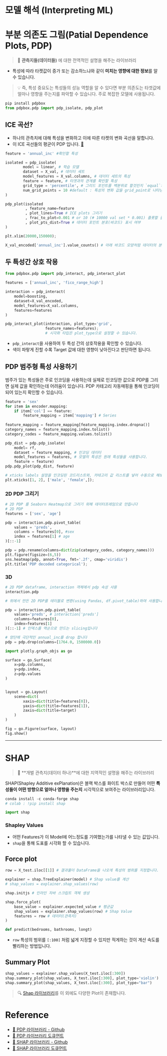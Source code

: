 # 모델 해석 (Interpreting ML)
# 부분 의존도 그림(Patial Dependence Plots, PDP)
> 📌 **관측지들(데이터들)** 에 대한 전역적인 설명을 해주는 라이브러리

- 특성에 따라 타켓값이 증가 또는 감소하느냐와 같이 **미치는 영향에 대한 정보**를 알 수 있습니다.


> 💡 즉, 특성 중요도는 특성들의 성능 역할을 알 수 있다면 부분 의존도는 타겟값에 얼마나 영향을 주는지를 파악할 수 있습니다. 주로 복잡한 모델에 사용됩니다.

```py
pip install pdpbox
from pdpbox.pdp import pdp_isolate, pdp_plot
```

## ICE 곡선?
- 하나의 관측치에 대해 특성을 변화하고 이에 따른 타켓의 변화 곡선을 말합니다.
- 이 ICE 곡선들의 평균이 PDP 입니다. [🔗](https://twitter.com/i/status/1066398522608635904)

```py
feature = 'annual_inc' #확인할 특성

isolated = pdp_isolate(
		model = linear, # 학습 모델
		dataset = X_val, # 데이터 세트
		model_features = X_val.columns, # 데이터 세트의 특성
		feature = feature, # 타겟과의 관계를 확인할 특성
		grid_type = 'percentile', # 그리드 포인트를 백분위로 할것인지 `equal`처럼 기존과 같이 할것인지.
		num_grid_points = 10 #default : 특성의 변화 값을 grid_point로 나타낸다.(한점마다 예측)
)

pdp_plot(isolated
         , feature_name=feature
         , plot_lines=True # ICE plots 그리기
         , frac_to_plot=0.001 # or 10 (# 10000 val set * 0.001) 플롯할 줄 수를 의미한다.
         , plot_pts_dist=True # 데이터 포인트 분포(바코드) 표시 여부
) 

plt.xlim(20000,150000);

X_val_encoded['annual_inc'].value_counts() # 아래 바코드 모양처럼 데이터의 분포를 확인할 수 있다.
```

## 두 특성간 상호 작용
```py
from pdpbox.pdp import pdp_interact, pdp_interact_plot

features = ['annual_inc', 'fico_range_high']

interaction = pdp_interact(
    model=boosting, 
    dataset=X_val_encoded,
    model_features=X_val.columns, 
    features=features
)

pdp_interact_plot(interaction, plot_type='grid',  
                  feature_names=features);
                  # 시각화 타입은 plot_type으로 설정할 수 있습니다.
```
- `pdp_interact`을 사용하여 두 특성 간의 상호작용을 확인할 수 있습니다. 
- 색이 파랗게 진할 수록 Target 값에 대한 영향이 낮아진다고 판단하면 됩니다. 

## PDP 범주형 특성 사용하기
범주가 있는 특성들은 주로 인코딩을 사용하는데 실제로 인코딩한 값으로 PDP를 그리면 실제 값을 확인하는데 어려움이 있습니다. PDP 카테고리 자동매핑을 통해 
인코딩이 되어 있는지 확인할 수 있습니다.

```py
feature = 'sex'
for item in encoder.mapping:
    if item['col'] == feature:
        feature_mapping = item['mapping'] # Series
        
feature_mapping = feature_mapping[feature_mapping.index.dropna()]
category_names = feature_mapping.index.tolist()
category_codes = feature_mapping.values.tolist()

pdp_dist = pdp.pdp_isolate(
    model= rf,
    dataset = feature_mapping, # 인코딩 데이터
    model_features = features, # 모델의 특성은 원래 특성들을 사용합니다. 
    feature = feature)
pdp.pdp_plot(pdp_dist, feature)

# xticks labels 설정을 인코딩된 코드리스트와, 카테고리 값 리스트를 넣어 수동으로 해보겠습니다.
plt.xticks([1, 2], ['male', 'female',]);

```

### 2D PDP 그리기

```py
# 2D PDP 를 Seaborn Heatmap으로 그리기 위해 데이터프레임으로 만듭니다
# 2D PDP
features = ['sex', 'age']

pdp = interaction.pdp.pivot_table(
	values = 'preds',
	columns = features[0], #sex
	index = features[1] # age
)[::-1]

pdp = pdp.rename(columns=dict(zip(category_codes, category_names)))
plt.figure(figsize=(6,5))
sns.heatmap(pdp, annot=True, fmt='.2f', cmap='viridis')
plt.title('PDP decoded categorical');
```

### 3D
```py
# 2D PDP dataframe, interaction 객체에서 pdp 속성 사용
interaction.pdp

# 위에서 만든 2D PDP를 테이블로 변환(using Pandas, df.pivot_table)하여 사용합니다

pdp = interaction.pdp.pivot_table(
    values='preds', # interaction['preds']
    columns=features[0], 
    index=features[1]
)[::-1] # 인덱스를 역순으로 만드는 slicing입니다

# 양단에 극단적인 annual_inc를 drop 합니다
pdp = pdp.drop(columns=[1764.0, 1500000.0])

import plotly.graph_objs as go

surface = go.Surface(
    x=pdp.columns, 
    y=pdp.index, 
    z=pdp.values
)


layout = go.Layout(
    scene=dict(
        xaxis=dict(title=features[0]), 
        yaxis=dict(title=features[1]), 
        zaxis=dict(title=target)
    )
)

fig = go.Figure(surface, layout)
fig.show()
```


---

# SHAP
> 📌 **개벌 관측지(데이터 하나)**에 대한 지역적인 설명을 해주는 라이브러리

SHAP(Shapley Additive exPlanation)은 블랙 박스를 화이트 박스로 만들어 어떤 **특성들이 어떤 방향으로 얼마나 영향을 주는지** 시각적으로 보여주는 라이브러리입니다.

```py
conda install -c conda-forge shap
# colab : !pip install shap

import shap
```

### Shapley Values
- 어떤 Features가 이 Model에 어느정도를 기여했는가를 나타낼 수 있는 값입니다.
- `shap`을 통해 도표를 시각화 할 수 있습니다.

## Force plot

```py
row = X_test.iloc[[1]] # 결과물이 DataFrame을 나오게 특성의 범위를 지정합니다.

explainer = shap.TreeExplainer(model) # Shap value를 계산
# shap_values = explainer.shap_values(row)

shap.initjs # 인라인 자바 스크립트 객체 생성

shap.force_plot(
    base_value = explainer.expected_value # 평균값
    shap_values = explainer.shap_values(row) # Shap Value
    features = row # 데이터(관측치)
)

def predict(bedrooms, bathrooms, longt)
```

- `row` 특성의 범위를 `[:100]` 처럼 넓게 지정할 수 있지만 적게하는 것이 계산 속도를 빨리하는 방법입니다.

## Summary Plot
```py
shap_values = explainer.shap_values(X_test.iloc[:300])
shap.summary_plot(shap_values, X_test.iloc[:300], plot_type='violin')
shap.summary_plot(shap_values, X_test.iloc[:300], plot_type="bar")
```

> 🔍 [Shap 라이브러리](https://shap.readthedocs.io/en/latest/api.html)를 이 외에도 다양한 Plot이 존재합니다.




# Reference
- [🔗 PDP 라이브러리 - Github](https://github.com/SauceCat/PDPbox)
- [🔗 PDP 라이브러리 도큐먼트](https://pdpbox.readthedocs.io/en/latest/api.html)
- [🔗 SHAP 라이브러리 - Github](https://github.com/slundberg/shap)
- [🔗 SHAP 라이브러리 도큐먼트](https://shap.readthedocs.io/en/latest/generated/shap.plots.force.html)